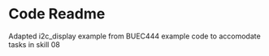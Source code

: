# Code Readme

Adapted i2c_display example from BUEC444 example code to accomodate tasks in skill 08

